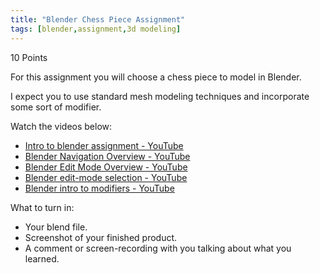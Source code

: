 ```yaml
---
title: "Blender Chess Piece Assignment"
tags: [blender,assignment,3d modeling]
---
```


10 Points

For this assignment you will choose a chess piece to model in Blender.

I expect you to use standard mesh modeling techniques and incorporate some sort of modifier.

Watch the videos below:

- [Intro to blender assignment - YouTube](https://www.youtube.com/watch?v=L-chG2EHbio)
- [Blender Navigation Overview - YouTube](https://www.youtube.com/watch?v=hWzZxelO-8s&t=316s)
- [Blender Edit Mode Overview - YouTube](https://www.youtube.com/watch?v=nHJ3_lpY_8o)
- [Blender edit-mode selection - YouTube](https://www.youtube.com/watch?v=gcMmsRdtTWI)
- [Blender intro to modifiers - YouTube](https://www.youtube.com/watch?v=sC9aV5aXE_s)

What to turn in:

-   Your blend file.
-   Screenshot of your finished product.
-   A comment or screen-recording with you talking about what you learned.